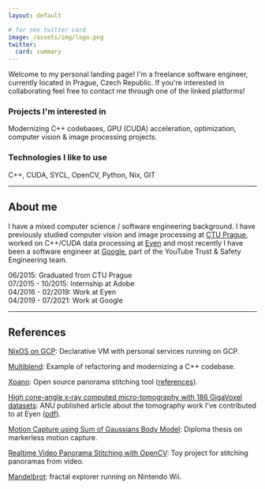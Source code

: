 ```yaml
---
layout: default

# for seo twitter card
image: /assets/img/logo.png
twitter:
  card: summary
---
```


Welcome to my personal landing page! I'm a freelance software engineer, currently located in Prague, Czech Republic. If you're interested in collaborating feel free to contact me through one of the linked platforms!

### Projects I'm interested in

Modernizing C++ codebases, GPU (CUDA) acceleration, optimization, computer vision & image processing projects.

### Technologies I like to use

C++, CUDA, SYCL, OpenCV, Python, Nix, GIT

---

## About me

I have a mixed computer science / software engineering background. I have previously studied computer vision and image processing at [CTU Prague](https://oi.fel.cvut.cz/en/), worked on C++/CUDA data processing at [Eyen](https://www.eyen.eu/) and most recently I have been a software engineer at [Google](https://www.google.com), part of the YouTube Trust & Safety Engineering team.

06/2015: Graduated from CTU Prague  
07/2015 - 10/2015: Internship at Adobe  
04/2016 - 02/2019: Work at Eyen  
04/2019 - 07/2021: Work at Google  

---

## References

[NixOS on GCP](https://github.com/krupkat/gcp-nixos): Declarative VM with personal services running on GCP.

[Multiblend](https://github.com/krupkat/Multiblend): Example of refactoring and modernizing a C++ codebase.

[Xpano](https://krupkat.github.io/xpano/): Open source panorama stitching tool ([references](https://discuss.pixls.us/c/software/xpano)).

[High cone-angle x-ray computed micro-tomography with 186 GigaVoxel datasets](https://dx.doi.org/10.1117/12.2238258): ANU published article about the tomography work I've contributed to at Eyen ([pdf](https://openresearch-repository.anu.edu.au/bitstream/1885/195615/3/99670U.pdf)).

[Motion Capture using Sum of Gaussians Body Model](https://dspace.cvut.cz/handle/10467/62045): Diploma thesis on markerless motion capture.

[Realtime Video Panorama Stitching with OpenCV](https://www.youtube.com/watch?v=QapSxGnUWtY): Toy project for stitching panoramas from video.

[Mandelbrot](https://wiibrew.org/wiki/Mandelbrot): fractal explorer running on Nintendo Wii.
